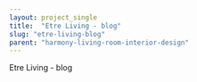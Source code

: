 ```yaml
---
layout: project_single
title:  "Etre Living - blog"
slug: "etre-living-blog"
parent: "harmony-living-room-interior-design"
---
```

Etre Living - blog